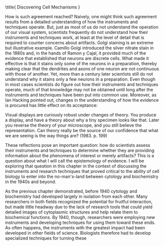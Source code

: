 \title{
Discovering Cell Mechanisms
}

How is such agreement reached? Naively, one might think such agreement results from a detailed understanding of how the instruments and techniques operate. But, just as most of us do not understand the operation of our visual system, scientists frequently do not understand how their instruments and techniques work, at least at the level of detail that is required to counter concerns about artifacts. Golgi staining is an extreme but illustrative example. Camillo Golgi introduced the silver nitrate stain in the 1880s and, in the hands of Ramon y Cajal, it provided much of the evidence that established that neurons are discrete cells. What made it effective is that it stains only some of the neurons in a preparation, thereby making clear that the dendrites and axons of one neuron are not continuous with those of another. Yet, more than a century later scientists still do not understand why it stains only a few neurons in a preparation. Even though in most cases scientists do figure out how their instruments and techniques operate, much of that knowledge may not be obtained until long after the instruments and techniques have been put into common use. Moreover, as Ian Hacking pointed out, changes in the understanding of how the evidence is procured has little effect on its acceptance:

Visual displays are curiously robust under changes of theory. You produce a display, and have a theory about why a tiny specimen looks like that. Later you reverse the theory of your microscope, and you still believe the representation. Can theory really be the source of our confidence that what we are seeing is the way things are? (1983. p. 199)

These reflections pose an important question: how do scientists assess their instruments and techniques to determine whether they are providing information about the phenomena of interest or merely artifacts? This is a question about what I will call the epistemology of evidence. I will be exploring that question in this chapter in the context of discussing the instruments and research techniques that proved critical to the ability of cell biology to enter into the no-man's-land between cytology and biochemistry in the 1940s and beyond.

As the previous chapter demonstrated, before 1940 cytology and biochemistry had developed largely in isolation from each other. Many researchers in both fields recognized the potential for fruitful interaction, but made little headway due to the lack of research tools that could yield detailed images of cytoplasmic structures and help relate them to biochemical functions. By 1940, though, researchers were employing new instruments and developing techniques for using them toward these ends. As often happens, the instruments with the greatest impact had been developed in other fields of science. Biologists therefore had to develop specialized techniques for turning these
